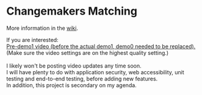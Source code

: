 # Changemakers Matching

More information in the [wiki](https://github.com/jlmacle/changemakers-matching_frontend/wiki).


If you are interested:
<br>
[Pre-demo1 video (before the actual demo1, demo0 needed to be replaced).](https://drive.google.com/file/d/12GV8LlG7j66gsDbz-ll7Hhc_IWSNLpj8/view?usp=sharing)<br>
(Make sure the video settings are on the highest quality setting.)
<br><br>
I likely won't be posting video updates any time soon.<br>
I will have plenty to do with application security, web accessibility, unit testing and end-to-end testing, before adding new features. <br>
In addition, this project is secondary on my agenda.





